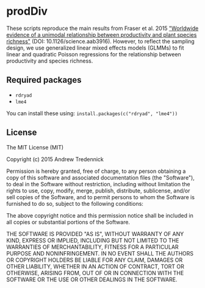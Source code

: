 # prodDiv

These scripts reproduce the main results from Fraser et al. 2015 ["Worldwide evidence of a unimodal relationship between productivity and plant species richness"](http://www.sciencemag.org/content/349/6245/302.short) (DOI: 10.1126/science.aab3916). However, to reflect the sampling design, we use generalized linear mixed effects models (GLMMs) to fit linear and quadratic Poisson regressions for the relationship between productivity and species richness.

## Required packages
* `rdryad`
* `lme4`

You can install these using: `install.packages(c("rdryad", "lme4"))`

## License
The MIT License (MIT)

Copyright (c) 2015 Andrew Tredennick

Permission is hereby granted, free of charge, to any person obtaining a copy
of this software and associated documentation files (the "Software"), to deal
in the Software without restriction, including without limitation the rights
to use, copy, modify, merge, publish, distribute, sublicense, and/or sell
copies of the Software, and to permit persons to whom the Software is
furnished to do so, subject to the following conditions:

The above copyright notice and this permission notice shall be included in all
copies or substantial portions of the Software.

THE SOFTWARE IS PROVIDED "AS IS", WITHOUT WARRANTY OF ANY KIND, EXPRESS OR
IMPLIED, INCLUDING BUT NOT LIMITED TO THE WARRANTIES OF MERCHANTABILITY,
FITNESS FOR A PARTICULAR PURPOSE AND NONINFRINGEMENT. IN NO EVENT SHALL THE
AUTHORS OR COPYRIGHT HOLDERS BE LIABLE FOR ANY CLAIM, DAMAGES OR OTHER
LIABILITY, WHETHER IN AN ACTION OF CONTRACT, TORT OR OTHERWISE, ARISING FROM,
OUT OF OR IN CONNECTION WITH THE SOFTWARE OR THE USE OR OTHER DEALINGS IN THE
SOFTWARE.
